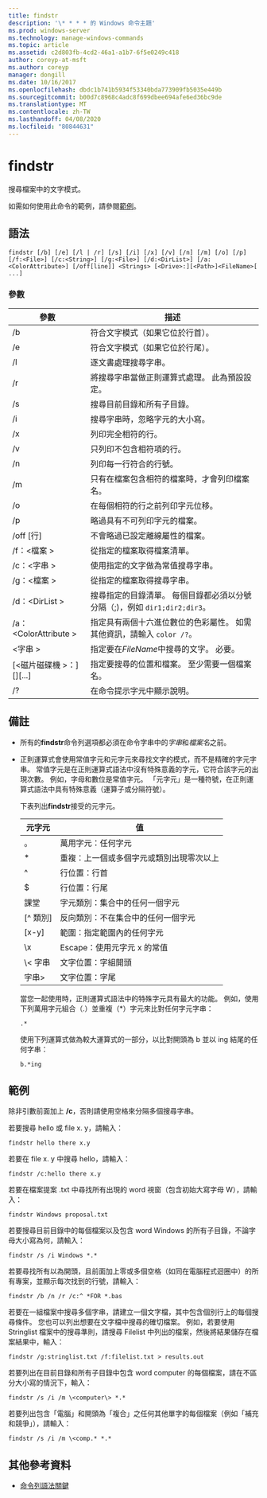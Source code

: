 ```yaml
---
title: findstr
description: '\* * * * 的 Windows 命令主題'
ms.prod: windows-server
ms.technology: manage-windows-commands
ms.topic: article
ms.assetid: c2d803fb-4cd2-46a1-a1b7-6f5e0249c418
author: coreyp-at-msft
ms.author: coreyp
manager: dongill
ms.date: 10/16/2017
ms.openlocfilehash: dbdc1b741b5934f53340bda773909fb5035e449b
ms.sourcegitcommit: b00d7c8968c4adc8f699dbee694afe6ed36bc9de
ms.translationtype: MT
ms.contentlocale: zh-TW
ms.lasthandoff: 04/08/2020
ms.locfileid: "80844631"
---
```

# <a name="findstr"></a>findstr

搜尋檔案中的文字模式。

如需如何使用此命令的範例，請參閱[範例](#examples)。

## <a name="syntax"></a>語法

```
findstr [/b] [/e] [/l | /r] [/s] [/i] [/x] [/v] [/n] [/m] [/o] [/p] [/f:<File>] [/c:<String>] [/g:<File>] [/d:<DirList>] [/a:<ColorAttribute>] [/off[line]] <Strings> [<Drive>:][<Path>]<FileName>[ ...]
```

### <a name="parameters"></a>參數

|參數|描述|
|---------|-----------|
|/b|符合文字模式（如果它位於行首）。|
|/e|符合文字模式（如果它位於行尾）。|
|/l|逐文書處理搜尋字串。|
|/r|將搜尋字串當做正則運算式處理。 此為預設設定。|
|/s|搜尋目前目錄和所有子目錄。|
|/i|搜尋字串時，忽略字元的大小寫。|
|/x|列印完全相符的行。|
|/v|只列印不包含相符項的行。|
|/n|列印每一行符合的行號。|
|/m|只有在檔案包含相符的檔案時，才會列印檔案名。|
|/o|在每個相符的行之前列印字元位移。|
|/p|略過具有不可列印字元的檔案。|
|/off [行]|不會略過已設定離線屬性的檔案。|
|/f：\<檔案 >|從指定的檔案取得檔案清單。|
|/c：\<字串 >|使用指定的文字做為常值搜尋字串。|
|/g：\<檔案 >|從指定的檔案取得搜尋字串。|
|/d：\<DirList >|搜尋指定的目錄清單。 每個目錄都必須以分號分隔（;)，例如 `dir1;dir2;dir3`。|
|/a：\<ColorAttribute >|指定具有兩個十六進位數位的色彩屬性。 如需其他資訊，請輸入 `color /?`。|
|\<字串 >|指定要在*FileName*中搜尋的文字。 必要。|
|[\<磁片磁碟機 >：][<Path>]<FileName>[...]|指定要搜尋的位置和檔案。 至少需要一個檔案名。|
|/?|在命令提示字元中顯示說明。|

## <a name="remarks"></a>備註

- 所有的**findstr**命令列選項都必須在命令字串中的*字串*和*檔案名*之前。
- 正則運算式會使用常值字元和元字元來尋找文字的模式，而不是精確的字元字串。 常值字元是在正則運算式語法中沒有特殊意義的字元，它符合該字元的出現次數。 例如，字母和數位是常值字元。 「元字元」是一種符號，在正則運算式語法中具有特殊意義（運算子或分隔符號）。

  下表列出**findstr**接受的元字元。  

  |元字元|值|
  |-------------|-----|
  |。|萬用字元：任何字元|
  |*|重複：上一個或多個字元或類別出現零次以上|
  |^|行位置：行首|
  |$|行位置：行尾|
  |課堂|字元類別：集合中的任何一個字元|
  |[^ 類別]|反向類別：不在集合中的任何一個字元|
  |[x-y]|範圍：指定範圍內的任何字元|
  |\x|Escape：使用元字元 x 的常值|
  |\\< 字串|文字位置：字組開頭|
  |字串\>|文字位置：字尾|

  當您一起使用時，正則運算式語法中的特殊字元具有最大的功能。 例如，使用下列萬用字元組合（.）並重複（*）字元來比對任何字元字串：

  ```
  .*
  ``` 

  使用下列運算式做為較大運算式的一部分，以比對開頭為 b 並以 ing 結尾的任何字串： 

  ```
  b.*ing
  ```

## <a name="examples"></a>範例

除非引數前面加上 **/c**，否則請使用空格來分隔多個搜尋字串。

若要搜尋 hello 或 file x. y，請輸入：

```
findstr hello there x.y 
```

若要在 file x. y 中搜尋 hello，請輸入：

```
findstr /c:hello there x.y 
```

若要在檔案提案 .txt 中尋找所有出現的 word 視窗（包含初始大寫字母 W），請輸入：

```
findstr Windows proposal.txt 
```

若要搜尋目前目錄中的每個檔案以及包含 word Windows 的所有子目錄，不論字母大小寫為何，請輸入：

```
findstr /s /i Windows *.* 
```

若要尋找所有以為開頭，且前面加上零或多個空格（如同在電腦程式迴圈中）的所有專案，並顯示每次找到的行號，請輸入：

```
findstr /b /n /r /c:^ *FOR *.bas 
```

若要在一組檔案中搜尋多個字串，請建立一個文字檔，其中包含個別行上的每個搜尋條件。 您也可以列出想要在文字檔中搜尋的確切檔案。 例如，若要使用 Stringlist 檔案中的搜尋準則，請搜尋 Filelist 中列出的檔案，然後將結果儲存在檔案結果中，輸入：

```
findstr /g:stringlist.txt /f:filelist.txt > results.out 
```

若要列出在目前目錄和所有子目錄中包含 word computer 的每個檔案，請在不區分大小寫的情況下，輸入：

```
findstr /s /i /m \<computer\> *.*
```

若要列出包含「電腦」和開頭為「複合」之任何其他單字的每個檔案（例如「補充和競爭」），請輸入：

```
findstr /s /i /m \<comp.* *.*
```

## <a name="additional-references"></a>其他參考資料

- [命令列語法關鍵](command-line-syntax-key.md)